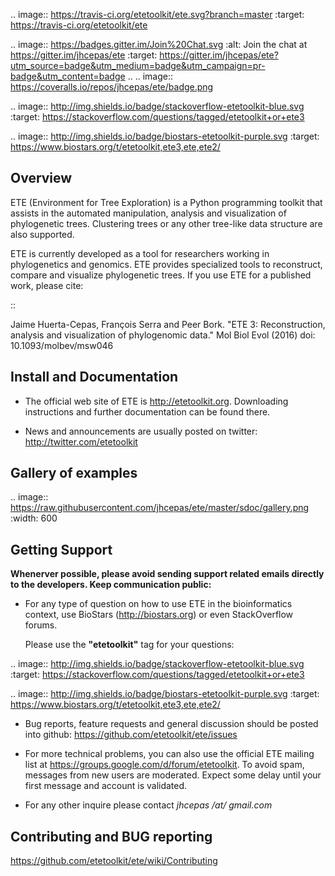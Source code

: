 .. image:: https://travis-ci.org/etetoolkit/ete.svg?branch=master
   :target: https://travis-ci.org/etetoolkit/ete

.. image:: https://badges.gitter.im/Join%20Chat.svg
   :alt: Join the chat at https://gitter.im/jhcepas/ete
   :target: https://gitter.im/jhcepas/ete?utm_source=badge&utm_medium=badge&utm_campaign=pr-badge&utm_content=badge 
..
   .. image:: https://coveralls.io/repos/jhcepas/ete/badge.png

.. image:: http://img.shields.io/badge/stackoverflow-etetoolkit-blue.svg
   :target: https://stackoverflow.com/questions/tagged/etetoolkit+or+ete3

.. image:: http://img.shields.io/badge/biostars-etetoolkit-purple.svg
   :target: https://www.biostars.org/t/etetoolkit,ete3,ete,ete2/


Overview
-----------

ETE (Environment for Tree Exploration) is a Python programming toolkit that
assists in the automated manipulation, analysis and visualization of
phylogenetic trees. Clustering trees or any other tree-like data structure are
also supported.

ETE is currently developed as a tool for researchers working in phylogenetics
and genomics. ETE provides specialized tools to reconstruct, compare and visualize
phylogenetic trees. If you use ETE for a published work, please cite:

::

   Jaime Huerta-Cepas, François Serra and Peer Bork. "ETE 3: Reconstruction,
   analysis and visualization of phylogenomic data."  Mol Biol Evol (2016) doi:
   10.1093/molbev/msw046

Install and Documentation
-----------------------------

- The official web site of ETE is http://etetoolkit.org. Downloading
  instructions and further documentation can be found there.

- News and announcements are usually posted on twitter:
  http://twitter.com/etetoolkit

Gallery of examples
--------------------
  
.. image:: https://raw.githubusercontent.com/jhcepas/ete/master/sdoc/gallery.png
   :width: 600
  
Getting Support
------------------
**Whenerver possible, please avoid sending support related emails directly to
the developers. Keep communication public:**

- For any type of question on how to use ETE in the bioinformatics context, use BioStars (http://biostars.org) or even StackOverflow forums. 

  Please use the **"etetoolkit"** tag for your questions: 

.. image:: http://img.shields.io/badge/stackoverflow-etetoolkit-blue.svg
   :target: https://stackoverflow.com/questions/tagged/etetoolkit+or+ete3

.. image:: http://img.shields.io/badge/biostars-etetoolkit-purple.svg
   :target: https://www.biostars.org/t/etetoolkit,ete3,ete,ete2/

- Bug reports, feature requests and general discussion should be posted into github:
  https://github.com/etetoolkit/ete/issues

- For more technical problems, you can also use the
  official ETE mailing list at https://groups.google.com/d/forum/etetoolkit. To
  avoid spam, messages from new users are moderated. Expect some delay until
  your first message and account is validated.

- For any other inquire please contact *jhcepas /at/ gmail.com*
   

Contributing and BUG reporting
---------------------------------
https://github.com/etetoolkit/ete/wiki/Contributing
  


